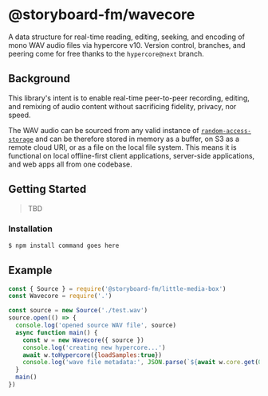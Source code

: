 # @storyboard-fm/wavecore
A data structure for real-time reading, editing, seeking, and encoding of mono
WAV audio files via hypercore v10. Version control, branches, and peering come
for free thanks to the `hypercore@next` branch.
## Background
This library's intent is to enable real-time peer-to-peer recording, editing, and
remixing of audio content without sacrificing fidelity, privacy, nor speed.

The WAV audio can be sourced from any valid instance of
[`random-access-storage`][ras] and can be therefore stored in memory as a
buffer, on S3 as a remote cloud URI, or as a file on the local file system. This
means it is functional on local offline-first client applications, server-side
applications, and web apps all from one codebase.
## Getting Started
> TBD
### Installation
```sh
$ npm install command goes here
```
## Example
```js
const { Source } = require('@storyboard-fm/little-media-box')
const Wavecore = require('.')

const source = new Source('./test.wav')
source.open(() => {
  console.log('opened source WAV file', source)
  async function main() {
    const w = new Wavecore({ source })
    console.log('creating new hypercore...')
    await w.toHypercore({loadSamples:true})
    console.log('wave file metadata:', JSON.parse(`${await w.core.get(0)}`))
  }
  main()
})

```

[ras]: https://github.com/random-access-storage
